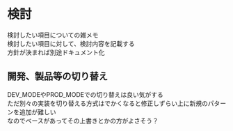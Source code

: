 # 検討
検討したい項目についての雑メモ  
検討したい項目に対して、検討内容を記載する  
方針が決まれば別途ドキュメント化

## 開発、製品等の切り替え
DEV_MODEやPROD_MODEでの切り替えは良い気がする  
ただ別々の実装を切り替える方式はでかくなると修正しずらい上に新規のパターンを追加が難しい  
なのでベースがあってその上書きとかの方がよさそう？